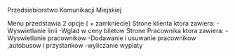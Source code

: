 Przedsiebiorstwo Komunikacji Miejskiej

Menu przedstawia 2 opcje ( + zamkniecie)
Strone klienta ktora zawiera:
-Wyswietlanie linii
-Wglad w ceny biletow
Strone Pracownika ktora zawiera:
-Wyswietlanie pracownikow 
-Dodawanie i usuwanie pracownikow ,autobusow i przystankow
-wyliczanie wyplaty 
